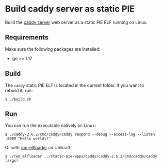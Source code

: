 # Build caddy server as static PIE

Build the [caddy server](https://caddyserver.com/) web server as a static PIE ELF running on Linux.

## Requirements

Make sure the following packages are installed:
* go >= 1.17

## Build

The `caddy` static PIE ELF is located in the current folder.
If you want to rebuild it, run:

```
$ ./build.sh
```

## Run

You can run the executable natively on Linux:

```
$ ./caddy-2.6.2/cmd/caddy/caddy respond --debug --access-log --listen :8089 "Hello world\!"
```

Or with [run-elfloader](https://github.com/unikraft/run-app-elfloader) on Unikraft:
```
$ ./run_elfloader ../static-pie-apps/caddy/caddy-2.6.2/cmd/caddy/caddy [args]
```

